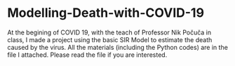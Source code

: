# Modelling-Death-with-COVID-19
At the begining of COVID 19, with the teach of Professor Nik Počuča in class, I made a project using the basic SIR Model to estimate the death caused by the virus. All the materials (including the Python codes) are in the file I attached. Please read the file if you are interested.
